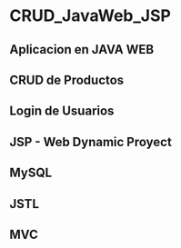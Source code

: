 # CRUD_JavaWeb_JSP
## Aplicacion en JAVA WEB 
## CRUD de Productos 
## Login de Usuarios
## JSP - Web Dynamic Proyect 
## MySQL 
## JSTL 
## MVC
